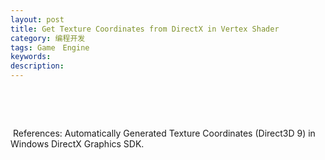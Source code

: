 ```yaml
---
layout: post
title: Get Texture Coordinates from DirectX in Vertex Shader
category: 编程开发
tags: Game　Engine
keywords: 
description: 
---
```


 

 

 References: Automatically Generated Texture Coordinates (Direct3D 9) in
Windows DirectX Graphics SDK.

 







